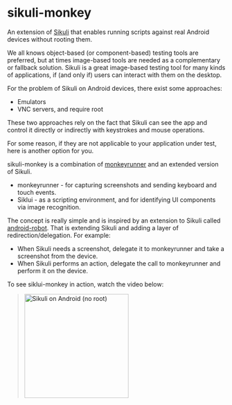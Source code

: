 sikuli-monkey
=============

An extension of [Sikuli](http://www.sikuli.org/) that enables running scripts against real Android devices without rooting them.

We all knows object-based (or component-based) testing tools are preferred, but at times image-based tools are needed as a complementary or fallback solution. Sikuli is a great image-based testing tool for many kinds of applications, if (and only if) users can interact with them on the desktop. 

For the problem of Sikuli on Android devices, there exist some approaches:

 * Emulators
 * VNC servers, and require root

These two approaches rely on the fact that Sikuli can see the app and control it directly or indirectly with keystrokes and mouse operations.

For some reason, if they are not applicable to your application under test, here is another option for you. 

sikuli-monkey is a combination of [monkeyrunner](http://developer.android.com/tools/help/monkeyrunner_concepts.html) and an extended version of Sikuli.

 * monkeyrunner - for capturing screenshots and sending keyboard and touch events.
 * Siklui - as a scripting environment, and for identifying UI components via image recognition.

The concept is really simple and is inspired by an extension to Sikuli called [android-robot](https://github.com/sikuli/sikuli/tree/develop/extensions/android-robot). That is extending Sikuli and adding a layer of redirection/delegation. For example:

 * When Sikuli needs a screenshot, delegate it to monkeyrunner and take a screenshot from the device.
 * When Sikuli performs an action, delegate the call to monkeyrunner and perform it on the device.

To see siklui-monkey in action, watch the video below:

<blockquote>
<a href="http://www.youtube.com/watch?feature=player_embedded&v=g46T3-zmKdE" target="_blank">
  <img src="http://img.youtube.com/vi/g46T3-zmKdE/0.jpg" alt="Sikuli on Android (no root)" width="240" border="0" />
</a>
</blockquote>

